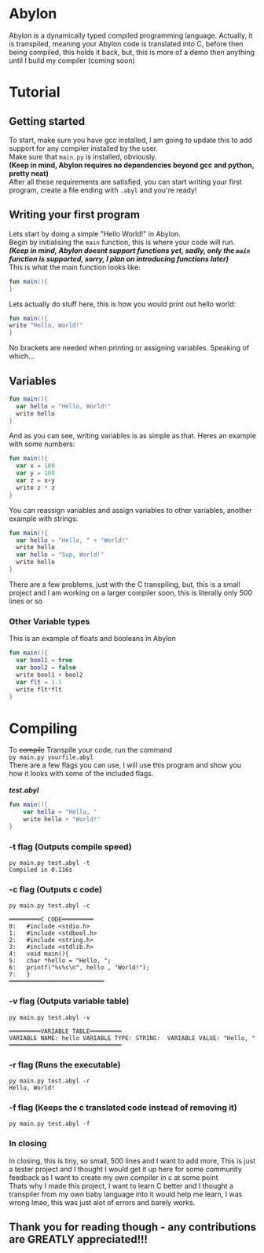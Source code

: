 # Abylon
Abylon is a dynamically typed compiled programming language.
Actually, it is transpiled, meaning your Abylon code is translated into C, before then being compiled, this holds it back, but, this is more of a demo then anything until I build my compiler (coming soon)

# Tutorial

## Getting started

To start, make sure you have gcc installed, I am going to update this to add support for any compiler installed by the user.<br>
Make sure that `main.py` is installed, obviously.<br>
<b>(Keep in mind, Abylon requires no dependencies beyond gcc and python, pretty neat)</b><br>
After all these requirements are satisfied, you can start writing your first program, create a file ending with `.abyl` and you're ready!<br>

## Writing your first program
Lets start by doing a simple "Hello World!" in Abylon.<br>
Begin by initialising the `main` function, this is where your code will run.<br>
<b>*(Keep in mind, Abylon doesnt support functions yet, sadly, only the `main` function is supported, sorry, I plan on introducing functions later)*</b><br>
This is what the main function looks like:
```kotlin
fun main(){
}
```
Lets actually do stuff here, this is how you would print out hello world:
```kotlin
fun main(){
write "Hello, World!"
}
```
No brackets are needed when printing or assigning variables. Speaking of which...
## Variables
```kotlin
fun main(){
  var hello = "Hello, World!"
  write hello
}
```
And as you can see, writing variables is as simple as that. Heres an example with some numbers:
```kotlin
fun main(){
  var x = 100
  var y = 100
  var z = x+y
  write z * z
}
```
You can reassign variables and assign variables to other variables, another example with strings:

```kotlin
fun main(){
  var hello = "Hello, " + "World!"
  write hello
  var hello = "Sup, World!"
  write hello
}
```
There are a few problems, just with the C transpiling, but, this is a small project and I am working on a larger compiler soon, this is literally only 500 lines or so

### Other Variable types
This is an example of floats and booleans in Abylon
```kotlin
fun main(){
  var bool1 = true
  var bool2 = false
  write bool1 + bool2
  var flt = 1.1
  write flt*flt
}
```

# Compiling
To <s>compile</s> Transpile your code, run the command<br>
`py main.py yourfile.abyl`<br>
There are a few flags you can use, I will use this program and show you how it looks with some of the included flags.<br>
<br>
***test.abyl***
```kotlin
fun main(){
    var hello = "Hello, "
    write hello + "World!"
}
```
### -t flag (Outputs compile speed)
```
py main.py test.abyl -t
Compiled in 0.116s
```

### -c flag (Outputs c code)
```
py main.py test.abyl -c

═════════C CODE═════════
0:   #include <stdio.h>
1:   #include <stdbool.h>
2:   #include <string.h>
3:   #include <stdlib.h>
4:   void main(){
5:   char *hello = "Hello, ";
6:   printf("%s%s\n", hello , "World!");
7:   }
═══════════════════════════
```

### -v flag (Outputs variable table)
```
py main.py test.abyl -v

═════════VARIABLE TABLE═════════
VARIABLE NAME: hello VARIABLE TYPE: STRING:  VARIABLE VALUE: "Hello, "
════════════════════════════════
```

### -r flag (Runs the executable)
```
py main.py test.abyl -r
Hello, World!

```
### -f flag (Keeps the c translated code instead of removing it)
```
py main.py test.abyl -f

```
### In closing
In closing, this is tiny, so small, 500 lines and I want to add more, This is just a tester project and I thought I would get it up here for some community feedback as I want to create my own compiler in c at some point<br>
Thats why I made this project, I want to learn C better and I thought a transpiler from my own baby language into it would help me learn, I was wrong lmao, this was just alot of errors and barely works.
## Thank you for reading though - any contributions are GREATLY appreciated!!!
